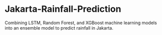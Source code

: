 # Jakarta-Rainfall-Prediction
Combining LSTM, Random Forest, and XGBoost machine learning models into an ensemble model to predict rainfall in Jakarta.
